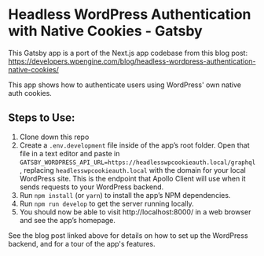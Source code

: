# Headless WordPress Authentication with Native Cookies - Gatsby

This Gatsby app is a port of the Next.js app codebase from this blog post: https://developers.wpengine.com/blog/headless-wordpress-authentication-native-cookies/

This app shows how to authenticate users using WordPress' own native auth cookies.

## Steps to Use:

1. Clone down this repo
1. Create a `.env.development` file inside of the app’s root folder. Open that file in a text editor and paste in `GATSBY_WORDPRESS_API_URL=https://headlesswpcookieauth.local/graphql`, replacing `headlesswpcookieauth.local` with the domain for your local WordPress site. This is the endpoint that Apollo Client will use when it sends requests to your WordPress backend.
1. Run `npm install` (or `yarn`) to install the app’s NPM dependencies.
1. Run `npm run develop` to get the server running locally.
1. You should now be able to visit http://localhost:8000/ in a web browser and see the app’s homepage.

See the blog post linked above for details on how to set up the WordPress backend, and for a tour of the app's features.
